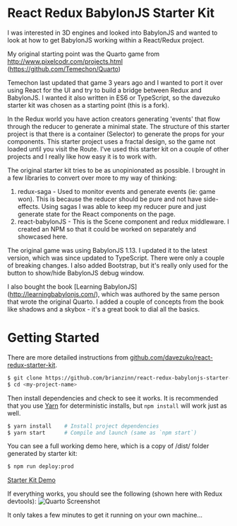 # React Redux BabylonJS Starter Kit

I was interested in 3D engines and looked into BabylonJS and wanted to look at how to get BabylonJS working within a React/Redux project.

My original starting point was the Quarto game from http://www.pixelcodr.com/projects.html (https://github.com/Temechon/Quarto)

Temechon last updated that game 3 years ago and I wanted to port it over using React for the UI and try to build a bridge between Redux and BabylonJS.
I wanted it also written in ES6 or TypeScript, so the davezuko starter kit was chosen as a starting point (this is a fork).

In the Redux world you have action creators generating 'events' that flow through the reducer to generate a minimal state.  The structure of this starter project is that there is a container (Selector) to generate the props for your components.  This starter project uses a fractal design, so the game not loaded until you visit the Route.  I've used this starter kit on a couple of other projects and I really like how easy it is to work with.

The original starter kit tries to be as unopinionated as possible.  I brought in a few libraries to convert over more to my way of thinking:
1. redux-saga - Used to monitor events and generate events (ie: game won).  This is because the reducer should be pure and not have side-effects.  Using sagas I was able to keep my reducer pure and just generate state for the React components on the page.
2. react-babylonJS - This is the Scene component and redux middleware.  I created an NPM so that it could be worked on separately and showcased here.

The original game was using BabylonJS 1.13.  I updated it to the latest version, which was since updated to TypeScript.  There were only a couple of breaking changes.  I also added Bootstrap, but it's really only used for the button to show/hide BabylonJS debug window.

I also bought the book [Learning BabylonJS] (http://learningbabylonjs.com/), which was authored by the same person that wrote the original Quarto.  I added a couple of concepts from the book like shadows and a skybox - it's a great book to dial all the basics.

# Getting Started

There are more detailed instructions from [github.com/davezuko/react-redux-starter-kit](https://github.com/davezuko/react-redux-starter-kit/).

```sh
$ git clone https://github.com/brianzinn/react-redux-babylonjs-starter-kit.git <my-project-name>
$ cd <my-project-name>
```
Then install dependencies and check to see it works. It is recommended that you use [Yarn](https://yarnpkg.com/) for deterministic installs, but `npm install` will work just as well.

```bash
$ yarn install    # Install project dependencies
$ yarn start      # Compile and launch (same as `npm start`)
```

You can see a full working demo here, which is a copy of /dist/ folder generated by starter kit:
```sh
$ npm run deploy:prod
```
[Starter Kit Demo](https://brianzinn.github.io/react-redux-babylonjs-starter-kit/)

If everything works, you should see the following (shown here with Redux devtools):
![Quarto Screenshot](https://raw.githubusercontent.com/brianzinn/react-redux-babylonjs-starter-kit/master/quarto_screenshot.png)

It only takes a few minutes to get it running on your own machine...
